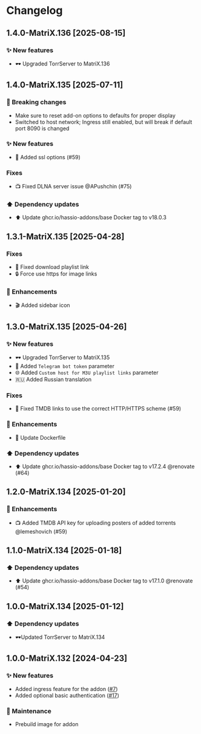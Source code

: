 # Changelog

## 1.4.0-MatriX.136 [2025-08-15]

### ✨ New features

- 🕶 Upgraded TorrServer to MatriX.136

## 1.4.0-MatriX.135 [2025-07-11]

### 🚨 Breaking changes

- Make sure to reset add-on options to defaults for proper display
- Switched to host network; Ingress still enabled, but will break if default port 8090 is changed

### ✨ New features

- 🔐 Added ssl options (#59)

### Fixes

- 📺 Fixed DLNA server issue @APushchin (#75)

### ⬆️ Dependency updates

- ⬆️ Update ghcr.io/hassio-addons/base Docker tag to v18.0.3

## 1.3.1-MatriX.135 [2025-04-28]

### Fixes

- 🔗 Fixed download playlist link
- 🔒 Force use https for image links

### 🚀 Enhancements

- 🎬 Added sidebar icon

## 1.3.0-MatriX.135 [2025-04-26]

### ✨ New features

- 🕶 Upgraded TorrServer to MatriX.135
- 🔑 Added `Telegram bot token` parameter
- 🌐 Added `Custom host for M3U playlist links` parameter
- 🇷🇺 Added Russian translation

### Fixes

- 🔗 Fixed TMDB links to use the correct HTTP/HTTPS scheme (#59)

### 🚀 Enhancements

- 🐳 Update Dockerfile

### ⬆️ Dependency updates

- ⬆️ Update ghcr.io/hassio-addons/base Docker tag to v17.2.4 @renovate (#64)

## 1.2.0-MatriX.134 [2025-01-20]

### 🚀 Enhancements

- 📺️ Added TMDB API key for uploading posters of added torrents @lemeshovich (#59)

## 1.1.0-MatriX.134 [2025-01-18]

### ⬆️ Dependency updates

- ⬆️ Update ghcr.io/hassio-addons/base Docker tag to v17.1.0 @renovate (#54)

## 1.0.0-MatriX.134 [2025-01-12]

### ⬆️ Dependency updates

- 🕶️Updated TorrServer to MatriX.134

## 1.0.0-MatriX.132 [2024-04-23]

### ✨ New features

- Added ingress feature for the addon ([#7](https://github.com/aatrubilin/hassio-torrserver/issues/7))
- Added optional basic authentication ([#17](https://github.com/aatrubilin/hassio-torrserver/issues/17))

### 🧰 Maintenance

- Prebuild image for addon
